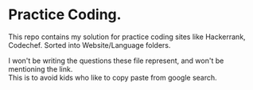 # Practice Coding.

This repo contains my solution for practice coding sites like Hackerrank, Codechef. 
Sorted into Website/Language folders.

I won't be writing the questions these file represent, and won't be mentioning the link.  
This is to avoid kids who like to copy paste from google search.
